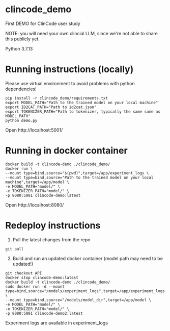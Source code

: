 # clincode_demo
 First DEMO for ClinCode user study
 
NOTE: you will need your own clincial LLM, since we're not able to share this publicly yet.

Python 3.7.13

# Running instructions (locally)
Please use virtual environment to avoid problems with python dependencies!
```
pip install -r clincode_demo/requirements.txt
export MODEL_PATH="Path to the trained model on your local machine"
export ID2CAT_PATH="Path to id2cat.json"
export TOKENIZER_PATH="Path to tokenizer, typically the same same as MODEL_PATH"
python demo.py 
```
Open http://localhost:5001/

# Running in docker container
```
docker build -t clincode-demo ./clincode_demo/
docker run \
--mount type=bind,source="$(pwd)",target=/app/experiment_logs \
--mount type=bind,source="Path to the trained model on your local machine",target=/app/model \
-e MODEL_PATH="model/" \
-e TOKENIZER_PATH="model/" \
-p 8080:5001 clincode-demo:latest
```
Open http://localhost:8080/

# Redeploy instructions
1. Pull the latest changes from the repo
```
git pull
```
2. Build and run an updated docker container (model path may need to be updated!)
```
git checkout API
docker stop clincode-demo:latest
docker build -t clincode-demo ./clincode_demo/
sudo docker run -d --mount type=bind,source="/models/experiment_logs",target=/app/experiment_logs \
--mount type=bind,source="/models/model_dir",target=/app/model \
-e MODEL_PATH="model/" \
-e TOKENIZER_PATH="model/" \
-p 8080:5001 clincode-demo2:latest

```
Experiment logs are available in experiment_logs
